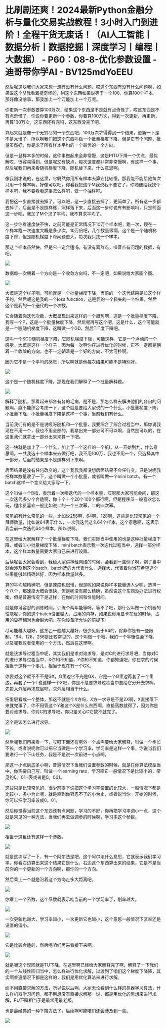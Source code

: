 # 比刷剧还爽！2024最新Python金融分析与量化交易实战教程！3小时入门到进阶！全程干货无废话！（AI人工智能丨数据分析丨数据挖掘丨深度学习丨编程丨大数据） - P60：08-8-优化参数设置 - 迪哥带你学AI - BV125mdYoEEU

然后呢这块我们大家来想一想有没有什么问题，哎这个东西有没有什么问题啊，如果说这个M我看着挺奇怪的，M这个东西如果说等于一个100，你算100个样本，那好像没啥事，那我加上一个万能加上一个万呢。

你更新一次参数要算100万次，结果这个东西是不是就有点奇怪了，哎这东西是不有点奇怪了，你说你要更新一个参数，你要算100万次，得到一次更新，再更新，再算100万次，这东西还有完吗，这东西没完了吧。

算起来就是像一个无穷尽的一个东西吧，100万次才得得到一个结果，更新一下是不是太慢了，所以啊我们把这个东西叫做一个批量梯度下降，但是它有个问题，批量虽然好，你是求了所有样本平均的一个最优的一个方向。

但是一旦样本多的时候，这件事做起来会非常慢，这是PITU下降一个优点，最优解哎，很容易得到，但是呢又有缺点，每次速度都非常非常慢啊，有这样一个事，然后呢我们再来看随机梯度下降，随机替下来，什么意思啊。

像我刚才说的，在这里，它既然你用所有样本去算它比较慢，那我能不能给他每次只用一个样本啊，好像可以吧，你看我把这个M我说我不要它了，你随便给我找个样本吧，我不要看看这事怎么样吧，做一个抽样吧。

我把这一步直接就去掉了，可以吧，这一步直接去掉了，更简单了，所有这一步都去掉了，后面是不是照样练，照样落下来，后面这一步你说有有影响吗，只是前面这一步吧，我加了M个求了平均，我不算求平均了。

这一步你看速度快不快，之前可能是正常情况下10万个样本吧，跑一次，现在一个样本跑一次速度大概是多少次，10万倍吧，几个数量级啊，这个是一个随机梯度下降，但是随机梯度下降问题更大，每次我只找一个样本。

那这个样本虽然快，但是它一定合适吗，有没有离群点，噪音点有问题的数据，有吧。

![](img/21d86ef135b9d49f56d6509f7b2ba9ff_1.png)

数据每一次朝着一个方向是一个收敛方向吗，不一定吧，如果说给大家画个图。

![](img/21d86ef135b9d49f56d6509f7b2ba9ff_3.png)

大概是这个样子呃，可能就是一个批量梯度下降，当前的一个迭代结果是长这个样子的，然后呢这是我的一个loss function，这是我的一个损失的一个结果，然后这个是我的一个迭代的一个次数。

它会随着你迭代次数，大概呈现出来这样的一个趋势啊，这是一个批量梯度下降，我写一个P，这是一个批量梯度下降，然后呢再写这个吧，这是什么，这个可能就是一个嗯随机梯度下降，这叫做一个GD，然后TIT度下降吧。

这叫一个SGD随机梯度下降，它随机梯度下降，可能这样，它是一个浮动的一个感觉，大概是这样一个样子，因为每一次啊你在进行优化的时候，它不一定都是朝着一个收敛的方向，也不一定朝着是一个好的方向，不太可控啊。

因为它不是一个平均的感觉，所以啊就是他每次结果可能不是特别好。

![](img/21d86ef135b9d49f56d6509f7b2ba9ff_5.png)

这个是一个随机梯度下降，那现在我们解释了一个批量解释题。

![](img/21d86ef135b9d49f56d6509f7b2ba9ff_7.png)

解释了随机，那看起来都各有各的毛病，是不是，那怎么样去解决他们的各自的问题啊，能不能综合考虑一下，这个就是要给大家说的一个什么，小批量梯度下降，小批量下降，小批量梯度下降是这样一个事，当前我们有什么。

当前我们有的是不是说哎呀随机和一个批量，我要综合了综合过程当中，那你说我现在不用一个，我也不用全部的，我拿出来一部分可不可以啊，当然是可以的，在这里我们就拿出一部分出来来算一下吧。

这一块就是加上了一个什么，加上了一个这样的一个纸I，从一开始到九，什么意思啊，一共我选十个样本来去做行吧，我不用100万，我也不用一个，只选择其中一部分，后面的结果是不是照样列下来啊。

后面结果是没有任何改变的，这个我我我都没想后面结果不会任何变，只是说呢我把样本数量改了一下，这个叫做一个小批量，或者叫做一个mini batch，有一个batch这样一个含义给大家写一下。

这个叫做一个B指，表示着一次咱迭代的一个样本量，哎呀那大家可能会问，那这一次迭代多少个合适啊，你十个十个20个100个都行啊，但是程序员一般喜欢怎么玩，程序员喜欢一般比如说二的一个三次幂，二的四次幂。

常见的有什么常见的一些，比如说256啊，64啊，128啊，这些是比较常见的一个拜师数量，比如说64表示什么，一次我迭代这么64个样本，这个意思啊，这表示我当前一次迭代64个样本，所以说啊。

在这里给大家解释了一个批量梯度下降，我们实际当中使用的也是这种批量梯度下降，或者叫小批量梯度下降，mini batch表示我一次迭代过程当中，选择一部分样本，这个样本数量需要大家自己来进行设置。

后续呢会大家会看到，我给大家讲神经网络的时候，会看到一些例子啊，例子当中就会涉及到这个batch，batch选的大代表什么，选择大，代表着你当前希望这个结果能够越精确越好，因为样本数量越多。

算的平均越精确吧，但是速度也很慢，但是呢如果说你样本数量选人少呢，选择一个八个，那速度大概会很快，但是呢没有那么精确，虽然说这个东西没办法进行权衡，但是普遍情况下是这样，在你的时间和性能时间。

就是你可容忍的训练时间，训练个两年能等吗，等不了吧，那什么叫做一个机器的性能呢，你的这个batch设置越大，占用的内存，如果说你用显卡在玩的时候，占用的显存相对也会越大吧，在你设备所允许的前提下。

尽可能越大越好，这东西一般越大越好，很少见低于64的，除非你是有一些限制，164，128，256是比较常见的，这个叫做一个哦，我的一个平衡性会下降，以及呢我败者使用的一个方法，然后在这里啊。

就是该求导过程当中呃，其实我们是求对谁求导，是对C的进行求导吧，当你对C的进行求导过程当中，X你知不知道，Y你知不知道，你都知道吧，你在求的时候相当于这样一个事儿，相当于现在有一个GX。

你要对这个就不不不是GX，G里边它不光是GX，它是一个G里边再套了一个里边，再套了一个T也这样一个X吧，你是不是要求导过程当中要给它分开去求啊，先投入外层再求底层吧，求外层相当于什么。

把里层看成一个整体，那这不就是个X方吗，X方一求导是不是2X啊，X直接落下来就完事了，你不用管这个Y和这个X是什么东西啊，直接落数就得了，因为你是要对谁求导，你对C的求导吧，你只是关心C它数不就完了。

这个是该怎么进行求导。

![](img/21d86ef135b9d49f56d6509f7b2ba9ff_9.png)

然后呢我们再来看一下，哎呀下面还有另外一个点需要给大家解释，叫做一个步长不长，或者说呃你可以把它当做是一个学习率，学习率是这样一个事，你说当我们要进行一个下山任务，我是不是说一次前进一小点啊。

那这一小点到底多小啊，普遍情况下当我们设置参数的时候，就是在你算法模型当中，你需要自己写，叫做一个learning rate，学习率它一般情况下是比较小的，常见的0。01H表或者是0。001。

这些只是比较常见的，很少前提下说把这个学习率设置的比较大，一般情况下都是比较小，多小为止呢，就是直到你容忍不了的小为止，或者说当你一开始的时候，你可以把学习率设成0。01。

然后你觉得当前这个东西还有点问题，学习的不好，你再把学习率调小一点，这个就是常见的一种方法，当我们再去做调参的时候啊，学习率这个参数。



![](img/21d86ef135b9d49f56d6509f7b2ba9ff_11.png)

相当于这里还有这样一个参数。

![](img/21d86ef135b9d49f56d6509f7b2ba9ff_13.png)

就是这块写了一下，有一个阿尔法是吧，这个阿尔法什么意思，它就表示我们学习率，你看右边算出来这个结果它是什么，右边这个东西算出来的结果，它是不是当前你的一个更新的一个方向啊，那你的一个方向。

然后乘上一个就是沿着这个方向走多大距离吧。

![](img/21d86ef135b9d49f56d6509f7b2ba9ff_15.png)

你乘上一个系数，这个系数就表示咱当前的一个学习率了，削率越大。

![](img/21d86ef135b9d49f56d6509f7b2ba9ff_17.png)

一次更新也越大，学习率越小，一次更新它也越小，这个意思一般情况下区率还是设置的偏小。

![](img/21d86ef135b9d49f56d6509f7b2ba9ff_19.png)

它是比较合适的，然后呢咱们再来看接下来啊。

![](img/21d86ef135b9d49f56d6509f7b2ba9ff_21.png)

就是呃这个现回就是TU下降，在这里啊已经给大家解释完了啊，解释了一下我们的一个从线性回归当中，怎么样进行优化求解，过渡到了咱们这个梯度下降降，其实啊普遍情况下都是这样的，我们是用优化算法来进行求解。

而不用直接求解的方法，所以说以后啊，大家无论看到什么样的机器学习算法，什么样机器学习问题，都不用想没有直接求解那一说，都是用优化的思想来进行求解，PU下降相当于是最常用最老版。

也是最经典的一种下降方法了，后续啊可能咱们还会涉及到一些。

![](img/21d86ef135b9d49f56d6509f7b2ba9ff_23.png)